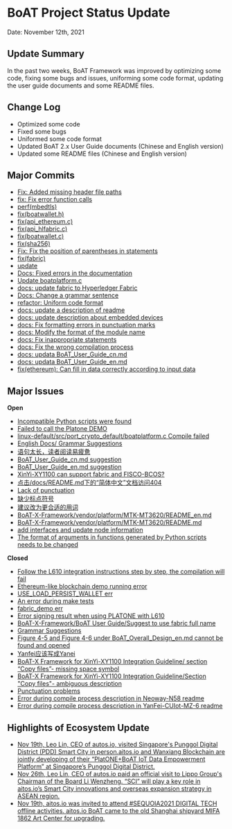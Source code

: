 # BoAT Project Status Update
Date: November 12th, 2021


## Update Summary
In the past two weeks, BoAT Framework was improved by optimizing some code, fixing some bugs and issues, uniforming some code format, updating the user guide documents and some README files.

## Change Log
- Optimized some code
- Fixed some bugs
- Uniformed some code format
- Updated BoAT 2.x User Guide documents (Chinese and English version)
- Updated some README files (Chinese and English version)


## Major Commits
* [Fix: Added missing header file paths](https://github.com/aitos-io/BoAT-X-Framework/commit/f2c7df4725c42de641a794d5c20a53405b3ec815)
* [fix: Fix error function calls](https://github.com/aitos-io/BoAT-X-Framework/commit/d40c9ed695319260dca000569b835e392766e67a)
* [perf(mbedtls)](https://github.com/aitos-io/BoAT-X-Framework/commit/8b616c02a604c58d2128be15ed7fabb52d96a479)
* [fix(boatwallet.h)](https://github.com/aitos-io/BoAT-X-Framework/commit/cd24657956babe4970ee92246d6b36ef3de124ab)
* [fix(api_ethereum.c)](https://github.com/aitos-io/BoAT-X-Framework/commit/761dbd69e7bde2cbab3f07ce03420306e457efce)
* [fix(api_hlfabric.c)](https://github.com/aitos-io/BoAT-X-Framework/commit/52ebdba41c0e86cd4ff74fb8a73db651fba67ac7)
* [fix(boatwallet.c)](https://github.com/aitos-io/BoAT-X-Framework/commit/43ed9c33a5ea018b207914279781c5f5e70ff4d2)
* [fix(sha256)](https://github.com/aitos-io/BoAT-X-Framework/commit/50f1d30cdcc89803fe80a8bf8893c4ef855bc404)
* [Fix: Fix the position of parentheses in statements](https://github.com/aitos-io/BoAT-X-Framework/commit/4bae7f0d1fc83ec9afafb67c78c9a19b4d0541e3)
* [fix(fabric)](https://github.com/aitos-io/BoAT-X-Framework/commit/8cf0fb15a0d19994f366e1994985250ca9c11245)
* [update](https://github.com/aitos-io/BoAT-X-Framework/commit/765bc0816ff98e133c5e46fa9d4c56d8091f8347)
* [Docs: Fixed errors in the documentation](https://github.com/aitos-io/BoAT-X-Framework/commit/14e66f37c161d748b6e9e7847e4b52f41e672e37)
* [Update boatplatform.c](https://github.com/aitos-io/BoAT-X-Framework/commit/d2aeb6fb74ec486892cb3e1ee8e62cc695577a8b)
* [docs: update fabric to Hyperledger Fabric](https://github.com/aitos-io/BoAT-X-Framework/commit/68ad81e98a7b3ca675dc5e38670654aa2eb8bbaf)
* [Docs: Change a grammar sentence](https://github.com/aitos-io/BoAT-X-Framework/commit/71e9026fa2a84d5834746b352dad0213bc7c2317)
* [refactor: Uniform code format](https://github.com/aitos-io/BoAT-X-Framework/commit/f9b81981d4e406b78c7e9bb2e566152b456b4341)
* [docs: update a description of readme](https://github.com/aitos-io/BoAT-X-Framework/commit/a2b65dc60d934a60348c3c2e6c12e6fa10ea68b8)
* [docs: update description about embedded devices](https://github.com/aitos-io/BoAT-X-Framework/commit/29bcbcc723a9f2ae28b78c5741088e7a1fb3a792)
* [docs: Fix formatting errors in punctuation marks](https://github.com/aitos-io/BoAT-X-Framework/commit/e59f888170947588ea0686c9a2d47eea2d2eb02d)
* [docs: Modify the format of the module name](https://github.com/aitos-io/BoAT-X-Framework/commit/2e17978976038fbaba9e1ad75e293c088203eb13)
* [docs: Fix inappropriate statements](https://github.com/aitos-io/BoAT-X-Framework/commit/da1263dc9a8302adee8180f98b4d1b45312df77a)
* [docs: Fix the wrong compilation process](https://github.com/aitos-io/BoAT-X-Framework/commit/96312a5d00303c8d733f5211ec2bd4e57c189c42)
* [docs: updata BoAT_User_Guide_cn.md](https://github.com/aitos-io/BoAT-X-Framework/commit/192e20cf0751bceae8d54a0a983eeb276fad9fb7)
* [docs: updata BoAT_User_Guide_en.md](https://github.com/aitos-io/BoAT-X-Framework/commit/9eccb1c2e99e7eb56f2d2de38347f2b72906c839)
* [fix(ethereum): Can fill in data correctly according to input data](https://github.com/aitos-io/BoAT-X-Framework/commit/762e7f95c5ff868875e6dd8cef5b85fe71ecc7be)

## Major Issues

**Open**

- [Incompatible Python scripts were found](https://github.com/aitos-io/BoAT-X-Framework/issues/355)
- [Failed to call the Platone DEMO](https://github.com/aitos-io/BoAT-X-Framework/issues/356)
- [linux-default/src/port_crypto_default/boatplatform.c Compile failed](https://github.com/aitos-io/BoAT-X-Framework/issues/357)
- [English Docs/ Grammar Suggestions](https://github.com/aitos-io/BoAT-X-Framework/issues/358)
- [语句太长，读者阅读易疲惫](https://github.com/aitos-io/BoAT-X-Framework/issues/365)
- [BoAT_User_Guide_cn.md suggestion](https://github.com/aitos-io/BoAT-X-Framework/issues/366)
- [BoAT_User_Guide_en.md suggestion](https://github.com/aitos-io/BoAT-X-Framework/issues/367)
- [XinYi-XY1100 can support fabric and FISCO-BCOS?](https://github.com/aitos-io/BoAT-X-Framework/issues/369)
- [点击/docs/README.md下的“简体中文”文档访问404](https://github.com/aitos-io/BoAT-X-Framework/issues/370)
- [Lack of punctuation](https://github.com/aitos-io/BoAT-X-Framework/issues/372)
- [缺少标点符号](https://github.com/aitos-io/BoAT-X-Framework/issues/374)
- [建议改为更合适的用词](https://github.com/aitos-io/BoAT-X-Framework/issues/375)
- [BoAT-X-Framework/vendor/platform/MTK-MT3620/README_en.md](https://github.com/aitos-io/BoAT-X-Framework/issues/376)
- [BoAT-X-Framework/vendor/platform/MTK-MT3620/README.md](https://github.com/aitos-io/BoAT-X-Framework/issues/377)
- [add interfaces and update node information](https://github.com/aitos-io/BoAT-X-Framework/issues/380)
- [The format of arguments in functions generated by Python scripts needs to be changed](https://github.com/aitos-io/BoAT-X-Framework/issues/381)

**Closed**

* [Follow the L610 integration instructions step by step, the compilation will fail](https://github.com/aitos-io/BoAT-X-Framework/issues/350)
* [Ethereum-like blockchain demo running error](https://github.com/aitos-io/BoAT-X-Framework/issues/351)
* [USE_LOAD_PERSIST_WALLET err](https://github.com/aitos-io/BoAT-X-Framework/issues/352)
* [An error during make tests](https://github.com/aitos-io/BoAT-X-Framework/issues/353)
* [fabric_demo err](https://github.com/aitos-io/BoAT-X-Framework/issues/354)
* [Error signing result when using PLATONE with L610](https://github.com/aitos-io/BoAT-X-Framework/issues/359)
* [BoAT-X-Framework/BoAT User Guide/Suggest to use fabric full name](https://github.com/aitos-io/BoAT-X-Framework/issues/361)
* [Grammar Suggestions](https://github.com/aitos-io/BoAT-X-Framework/issues/362)
* [Figure 4-5 and Figure 4-6 under BoAT_Overall_Design_en.md cannot be found and opened](https://github.com/aitos-io/BoAT-X-Framework/issues/363)
* [Yanfei应该写成Yanei](https://github.com/aitos-io/BoAT-X-Framework/issues/364)
* [BoAT-X Framework for XinYi-XY1100 Integration Guideline/ section “Copy files”- missing space symbol](https://github.com/aitos-io/BoAT-X-Framework/issues/368)
* [BoAT-X Framework for XinYi-XY1100 Integration Guideline/Section "Copy files"- ambiguous description](https://github.com/aitos-io/BoAT-X-Framework/issues/371)
* [Punctuation problems](https://github.com/aitos-io/BoAT-X-Framework/issues/373)
* [Error during compile process description in Neoway-N58 readme](https://github.com/aitos-io/BoAT-X-Framework/issues/378)
* [Error during compile process description in YanFei-CUIot-MZ-6 readme](https://github.com/aitos-io/BoAT-X-Framework/issues/379)


## Highlights of Ecosystem Update
* [Nov 19th, Leo Lin, CEO of autos.io, visited Singapore's Punggol Digital District (PDD) Smart City in person.aitos.io and Wanxiang Blockchain are jointly developing of their “PlatONE+BoAT IoT Data Empowerment Platform” at Singapore’s Punggol Digital District. ](https://www.linkedin.com/feed/update/urn:li:activity:6827965464845541376)
* [Nov 26th, Leo Lin, CEO of autos.io paid an official visit to Lippo Group's Chairman of the Board Li Wenzheng.  “SCI” will play a key role in aitos.io’s Smart City innovations and overseas expansion strategy in ASEAN region. ](https://www.linkedin.com/feed/update/urn:li:activity:6863424191924973568)
* [Nov 19th, aitos.io was invited to attend  #SEQUOIA2021 DIGITAL TECH offline activities. aitos.io BoAT came to the old Shanghai shipyard MIFA 1862 Art Center for upgrading.](https://www.yun-live.com/h5/sequoiacaptech/2410)

